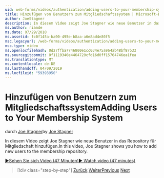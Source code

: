```yaml
---
uid: web-forms/videos/authentication/adding-users-to-your-membership-system
title: Hinzufügen von Benutzern zum Mitgliedschaftssystem | Microsoft-Dokumentation
author: JoeStagner
description: In diesem Video zeigt Joe Stagner wie neue Benutzer in das Repository für Mitgliedschaft hinzufügen.
ms.author: riande
ms.date: 07/29/2010
ms.assetid: fc0f145a-ba00-495e-b8aa-a6e8ad4e80f5
msc.legacyurl: /web-forms/videos/authentication/adding-users-to-your-membership-system
msc.type: video
ms.openlocfilehash: 0d27ffba7746800e1cc034e75a964ab48bf87b33
ms.sourcegitcommit: 0f1119340e4464720cfd16d0ff15764746ea1fea
ms.translationtype: MT
ms.contentlocale: de-DE
ms.lasthandoff: 04/09/2019
ms.locfileid: "59393950"
---
```

# <a name="adding-users-to-your-membership-system"></a><span data-ttu-id="e30c6-103">Hinzufügen von Benutzern zum Mitgliedschaftssystem</span><span class="sxs-lookup"><span data-stu-id="e30c6-103">Adding Users to Your Membership System</span></span>

<span data-ttu-id="e30c6-104">durch [Joe Stagner](https://github.com/JoeStagner)</span><span class="sxs-lookup"><span data-stu-id="e30c6-104">by [Joe Stagner](https://github.com/JoeStagner)</span></span>

<span data-ttu-id="e30c6-105">In diesem Video zeigt Joe Stagner wie neue Benutzer in das Repository für Mitgliedschaft hinzufügen.</span><span class="sxs-lookup"><span data-stu-id="e30c6-105">In this video, Joe Stagner shows you how to add new users to the membership repository.</span></span>

[<span data-ttu-id="e30c6-106">&#9654;Sehen Sie sich Video (47 Minuten)</span><span class="sxs-lookup"><span data-stu-id="e30c6-106">&#9654; Watch video (47 minutes)</span></span>](https://channel9.msdn.com/Blogs/ASP-NET-Site-Videos/adding-users-to-your-membership-system)

> [!div class="step-by-step"]
> <span data-ttu-id="e30c6-107">[Zurück](validating-users-with-the-login-control.md)
> [Weiter](logging-users-into-your-membership-system.md)</span><span class="sxs-lookup"><span data-stu-id="e30c6-107">[Previous](validating-users-with-the-login-control.md)
[Next](logging-users-into-your-membership-system.md)</span></span>
